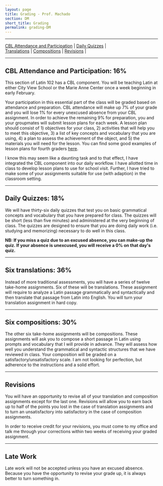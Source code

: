 ```yaml
---
layout: page
title: Grading - Prof. Machado
section: DM
short_title: Grading
permalink: grading-DM
---
```


***

[CBL Attendance and Participation](#cbl-attendance-and-participation-16) \| [Daily Quizzes](#daily-quizzes-18) \|  
[Translations](#six-translations-36) \| [Compositions](#six-compositions-30) \| [Revisions](#revisions) \|

***

## CBL Attendance and Participation: 16%
This section of Latin 102 has a CBL component. You will be teaching Latin at either City View School or the Marie Anne Center once a week beginning in early February.

Your participation in this essential part of the class will be graded based on attendance and preparation. CBL attendance will make up 7% of your grade and you will lose 1% for every unexcused absence from your CBL assignment. In order to achieve the remaining 9% for preparation, you and your groupmates will submit lesson plans for each week. A lesson plan should consist of 1) objectives for your class, 2) activities that will help you to meet this objective, 3) a list of key concepts and vocabulary that you are using, 4) a plan to assess the achievement of the object, and 5) the materials you will need for the lesson. You can find some good examples of lesson plans for fourth graders [here](https://www.teacher.org/lesson-plans/4th-grade/).

I know this may seem like a daunting task and to that effect, I have integrated the CBL component into our daily workflow. I have allotted time in class to develop lesson plans to use for school visit. Further, I have tried to make some of your assignments suitable for use (with adaption) in the classroom setting.

***

## Daily Quizzes: 18%

We will have thirty-six daily quizzes that test you on basic grammatical concepts and vocabulary that you have prepared for class. The quizzes will be short (less than five minutes) and administered at the very beginning of class. The quizzes are designed to ensure that you are doing daily work (i.e. studying and memorizing) necessary to do well in this class.

**NB: If you miss a quiz due to an excused absence, you can make-up the quiz. If your absence is unexcused, you will receive a 0% on that day's quiz.**

***

## Six translations: 36%

Instead of more traditional assessments, you will have a series of twelve take-home assignments. Six of these will be translations. These assignment will require to analyze a Latin passage grammatically and syntactically and then translate that passage from Latin into English. You will turn your translation assignment in hard copy.

***

## Six compositions: 30%

The other six take-home assignments will be compositions. These assignments will ask you to compose a short passage in Latin using prompts and vocabulary that I will provide in advance. They will assess how well you understand the grammatical and syntactic structures that we have reviewed in class. Your composition will be graded on a satisfactory/unsatisfactory scale. I am not looking for perfection, but adherence to the instructions and a solid effort.

***

## Revisions

You will have an opportunity to revise all of your translation and composition assignments except for the last one. Revisions will allow you to earn back up to half of the points you lost in the case of translation assignments and to turn an unsatisfactory into satisfactory in the case of composition assignments.

In order to receive credit for your revisions, you must come to my office and talk me through your corrections within two weeks of receiving your graded assignment.

***

## Late Work

Late work will not be accepted unless you have an excused absence. Because you have the opportunity to revise your grade up, it is always better to turn something in.
